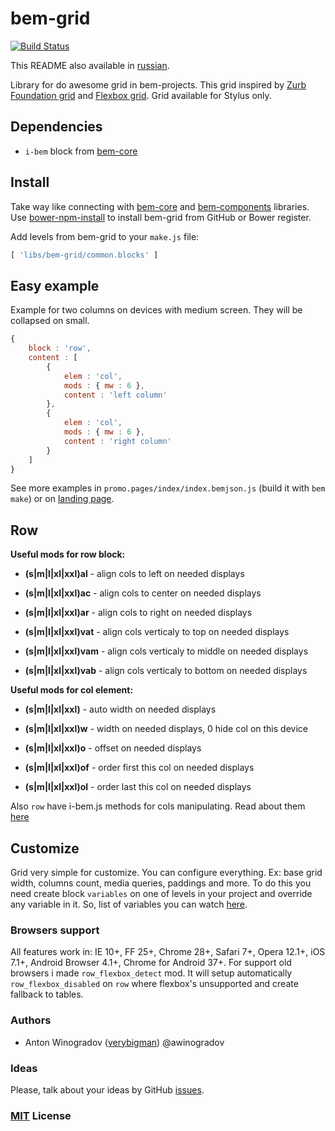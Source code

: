 # bem-grid 

[![Build Status](https://img.shields.io/travis/verybigman/bem-gridhttps://travis-ci.org/verybigman/bem-grid.svg?branch=master&style=flat)](https://travis-ci.org/verybigman/bem-grid)

This README also available in [russian](https://github.com/verybigman/bem-grid/blob/master/README.ru.md).

Library for do awesome grid in bem-projects. This grid inspired by [Zurb Foundation grid](http://foundation.zurb.com/docs/components/grid.html) and [Flexbox grid](http://flexboxgrid.com/). Grid available for Stylus only.

## Dependencies

- `i-bem` block from [bem-core](https//github.com/bem/bem-core)

## Install

Take way like connecting with [bem-core](https//github.com/bem/bem-core)
and [bem-components](https//github.com/bem/bem-components) libraries.
Use [bower-npm-install](https://github.com/arikon/bower-npm-install) to install bem-grid from GitHub or Bower register.

Add levels from bem-grid to your `make.js` file:

``` javascript
[ 'libs/bem-grid/common.blocks' ]
```

## Easy example

Example for two columns on devices with medium screen. They will be collapsed on small.

``` javascript
{
    block : 'row',
    content : [
        {
            elem : 'col',
            mods : { mw : 6 },
            content : 'left column'
        },
        {
            elem : 'col',
            mods : { mw : 6 },
            content : 'right column'
        }
    ]
}
```

See more examples in `promo.pages/index/index.bemjson.js` (build it with `bem make`) or on [landing page](http://verybigman.github.io/bem-grid).

## Row

__Useful mods for row block:__

- __(s|m|l|xl|xxl)al__ - align cols to left on needed displays
- __(s|m|l|xl|xxl)ac__ - align cols to center on needed displays
- __(s|m|l|xl|xxl)ar__ - align cols to right on needed displays

- __(s|m|l|xl|xxl)vat__ - align cols verticaly to top on needed displays
- __(s|m|l|xl|xxl)vam__ - align cols verticaly to middle on needed displays
- __(s|m|l|xl|xxl)vab__ - align cols verticaly to bottom on needed displays

__Useful mods for col element:__

- __(s|m|l|xl|xxl)__ - auto width on needed displays
- __(s|m|l|xl|xxl)w__ - width on needed displays, 0 hide col on this device
- __(s|m|l|xl|xxl)o__ - offset on needed displays

- __(s|m|l|xl|xxl)of__ - order first this col on needed displays
- __(s|m|l|xl|xxl)ol__ - order last this col on needed displays

Also `row` have i-bem.js methods for cols manipulating. Read about them [here](https://github.com/verybigman/bem-grid/blob/master/common.blocks/row/_type/row_type_js.browser.js)

## Customize


Grid very simple for customize. You can configure everything. Ex: base grid width, columns count, media queries, paddings and more.
To do this you need create block `variables` on one of levels in your project and override any variable in it.
So, list of variables you can watch [here](https://github.com/verybigman/bem-grid/blob/master/common.blocks/variables/variables.styl).

### Browsers support

All features work in: IE 10+, FF 25+, Chrome 28+, Safari 7+, Opera 12.1+, iOS 7.1+, Android Browser 4.1+, Chrome for Android 37+. For support old browsers i made `row_flexbox_detect` mod. It will setup automatically `row_flexbox_disabled` on `row` where flexbox's unsupported and create fallback to tables.

### Authors

- Anton Winogradov ([verybigman](https://github.com/verybigman)) @awinogradov

### Ideas

Please, talk about your ideas by GitHub [issues](https://github.com/verybigman/bem-grid/issues).

### [MIT](http://en.wikipedia.org/wiki/MIT_License) License
